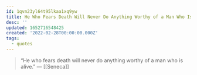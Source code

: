 ```yaml
---
id: 1qvn23yl64t95lkaa1xq9yw
title: He Who Fears Death Will Never Do Anything Worthy of a Man Who Is Alive
desc: ''
updated: 1652716548425
created: '2022-02-28T00:00:00.000Z'
tags:
  - quotes
---
```


> “He who fears death will never do anything worthy of a man who is alive.”  — [[Seneca]]
